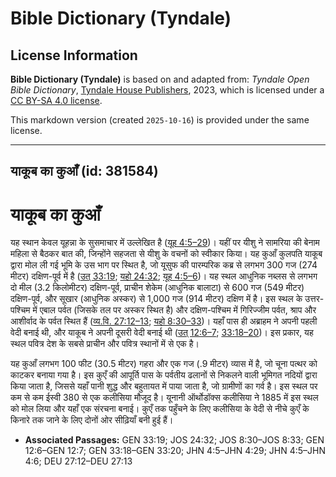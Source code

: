 # Bible Dictionary (Tyndale)

## License Information

**Bible Dictionary (Tyndale)** is based on and adapted from: _Tyndale Open Bible Dictionary_, [Tyndale House Publishers](https://tyndaleopenresources.com/), 2023, which is licensed under a [CC BY-SA 4.0 license](https://creativecommons.org/licenses/by-sa/4.0/legalcode.en).

This markdown version (created `2025-10-16`) is provided under the same license.



--------------------------------

## याकूब का कुआँ (id: 381584)

याकूब का कुआँ
=============

यह स्थान केवल यूहन्ना के सुसमाचार में उल्लेखित है ([यूह 4:5–29](https://ref.ly/John4:5-John4:29))। यहीं पर यीशु ने सामरिया की बेनाम महिला से बैठकर बात की, जिन्होंने सहजता से यीशु के वचनों को स्वीकार किया। यह कुआँ कुलपति याकूब द्वारा मोल ली गई भूमि के उस भाग पर स्थित है, जो यूसुफ की पारम्परिक कब्र से लगभग 300 गज (274 मीटर) दक्षिण\-पूर्व में है ([उत् 33:19](https://ref.ly/Gen33:19); [यहो 24:32](https://ref.ly/Josh24:32); [यूह 4:5–6](https://ref.ly/John4:5-John4:6))। यह स्थल आधुनिक नब्लस से लगभग दो मील (3\.2 किलोमीटर) दक्षिण\-पूर्व, प्राचीन शेकेम (आधुनिक बालाटा) से 600 गज (549 मीटर) दक्षिण\-पूर्व, और सूखार (आधुनिक अस्कर) से 1,000 गज (914 मीटर) दक्षिण में है। इस स्थल के उत्तर\-पश्चिम में एबाल पर्वत (जिसके तल पर अस्कर स्थित है) और दक्षिण\-पश्चिम में गिरिज्जीम पर्वत, श्राप और आशीर्वाद के पर्वत स्थित हैं ([व्य.वि. 27:12–13](https://ref.ly/Deut27:12-Deut27:13); [यहो 8:30–33](https://ref.ly/Josh8:30-Josh8:33))। यहाँ पास ही अब्राहम ने अपनी पहली वेदी बनाई थी, और याकूब ने अपनी दूसरी वेदी बनाई थी ([उत् 12:6–7](https://ref.ly/Gen12:6-Gen12:7); [33:18–20](https://ref.ly/Gen33:18-Gen33:20))। इस प्रकार, यह स्थल पवित्र देश के सबसे प्राचीन और पवित्र स्थानों में से एक है।

यह कुआँ लगभग 100 फीट (30\.5 मीटर) गहरा और एक गज (.9 मीटर) व्यास में है, जो चूना पत्थर को काटकर बनाया गया है। इस कुएँ की आपूर्ति पास के पर्वतीय ढलानों से निकलने वाली भूमिगत नदियों द्वारा किया जाता है, जिससे यहाँ पानी शुद्ध और बहुतायत में पाया जाता है, जो ग्रामीणों का गर्व है। इस स्थल पर कम से कम ईस्वी 380 से एक कलीसिया मौजूद है। यूनानी ऑर्थोडॉक्स कलीसिया ने 1885 में इस स्थल को मोल लिया और यहाँ एक संरचना बनाई। कुएँ तक पहुँचने के लिए कलीसिया के वेदी से नीचे कुएँ के किनारे तक जाने के लिए दोनों ओर सीढ़ियाँ बनी हुई हैं।

* **Associated Passages:** GEN 33:19; JOS 24:32; JOS 8:30–JOS 8:33; GEN 12:6–GEN 12:7; GEN 33:18–GEN 33:20; JHN 4:5–JHN 4:29; JHN 4:5–JHN 4:6; DEU 27:12–DEU 27:13

